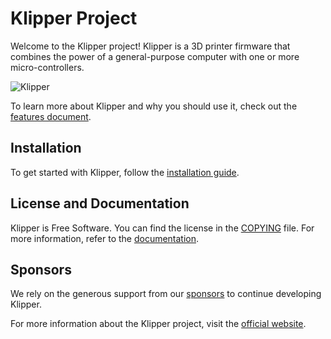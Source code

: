 # Klipper Project

Welcome to the Klipper project! Klipper is a 3D printer firmware that combines the power of a general-purpose computer with one or more micro-controllers.

![Klipper](docs/img/klipper-logo-small.png)

To learn more about Klipper and why you should use it, check out the [features document](https://www.klipper3d.org/Features.html).

## Installation

To get started with Klipper, follow the [installation guide](https://www.klipper3d.org/Installation.html).

## License and Documentation

Klipper is Free Software. You can find the license in the [COPYING](COPYING) file. For more information, refer to the [documentation](https://www.klipper3d.org/Overview.html).

## Sponsors

We rely on the generous support from our [sponsors](https://www.klipper3d.org/Sponsors.html) to continue developing Klipper.

For more information about the Klipper project, visit the [official website](https://www.klipper3d.org/).